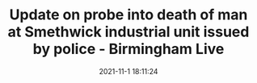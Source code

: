 ---
"title": "Update on probe into death of man at Smethwick industrial unit issued by police - Birmingham Live"
"date": "2021-11-1 18:11:24"
"feed_name": "GOOGLENEWSINDUSTRIAL"
"feed_website": "https://news.google.com/search?q=industrial%2Bincident&hl=en-US&gl=US&ceid=US:en"
"feed_rss": "https://news.google.com/rss/search?q=industrial%2Bincident&hl=en-US&gl=US&ceid=US:en"
"link": "https://www.birminghammail.co.uk/black-country/update-probe-death-man-smethwick-22035744"
"source": "{'href': 'https://www.birminghammail.co.uk', 'title': 'Birmingham Live'}"
"file": "_posts/2021-1-1-7b18ec755307cdda0d7d262fa0b23b97987a0eff.md"
"accident": "0"
"drilling": "0"
"dead": "0"
"injured": "0"
"arrested": "0"
"place": "unknown place"
"where": "unknown site"
"causes": "unknown"
"place_uri": "unknown place"
---